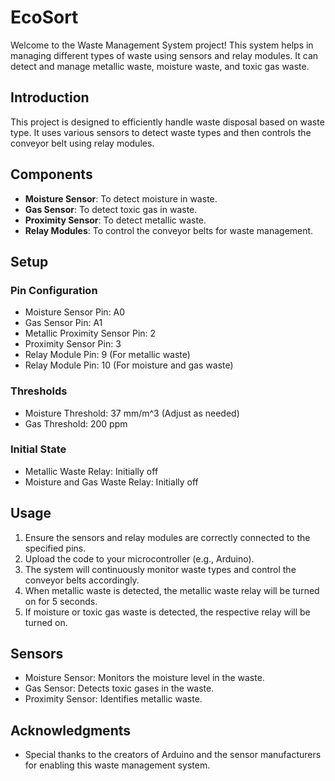 # EcoSort

Welcome to the Waste Management System project! This system helps in managing different types of waste using sensors and relay modules. It can detect and manage metallic waste, moisture waste, and toxic gas waste.

## Introduction

This project is designed to efficiently handle waste disposal based on waste type. It uses various sensors to detect waste types and then controls the conveyor belt using relay modules.

## Components

- **Moisture Sensor**: To detect moisture in waste.
- **Gas Sensor**: To detect toxic gas in waste.
- **Proximity Sensor**: To detect metallic waste.
- **Relay Modules**: To control the conveyor belts for waste management.

## Setup

### Pin Configuration

- Moisture Sensor Pin: A0
- Gas Sensor Pin: A1
- Metallic Proximity Sensor Pin: 2
- Proximity Sensor Pin: 3
- Relay Module Pin: 9 (For metallic waste)
- Relay Module Pin: 10 (For moisture and gas waste)

### Thresholds

- Moisture Threshold: 37 mm/m^3 (Adjust as needed)
- Gas Threshold: 200 ppm

### Initial State

- Metallic Waste Relay: Initially off
- Moisture and Gas Waste Relay: Initially off

## Usage

1. Ensure the sensors and relay modules are correctly connected to the specified pins.
2. Upload the code to your microcontroller (e.g., Arduino).
3. The system will continuously monitor waste types and control the conveyor belts accordingly.
4. When metallic waste is detected, the metallic waste relay will be turned on for 5 seconds.
5. If moisture or toxic gas waste is detected, the respective relay will be turned on.

## Sensors

- Moisture Sensor: Monitors the moisture level in the waste.
- Gas Sensor: Detects toxic gases in the waste.
- Proximity Sensor: Identifies metallic waste.

## Acknowledgments

- Special thanks to the creators of Arduino and the sensor manufacturers for enabling this waste management system.
